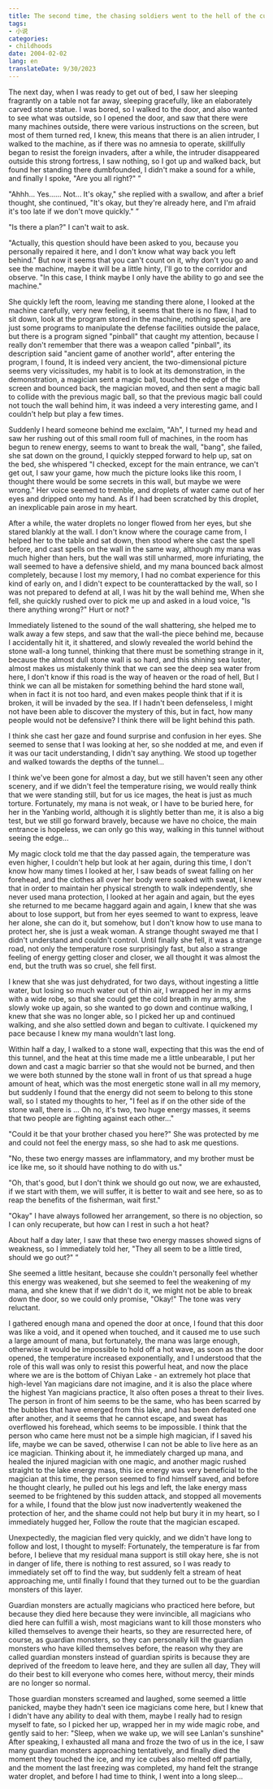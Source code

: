 ```yaml
---
title: The second time, the chasing soldiers went to the hell of the current secret road dangerous rescuer
tags:
- 小说
categories:
- childhoods
date: 2004-02-02
lang: en
translateDate: 9/30/2023
---
```


The next day, when I was ready to get out of bed, I saw her sleeping fragrantly on a table not far away, sleeping gracefully, like an elaborately carved stone statue. I was bored, so I walked to the door, and also wanted to see what was outside, so I opened the door, and saw that there were many machines outside, there were various instructions on the screen, but most of them turned red, I knew, this means that there is an alien intruder, I walked to the machine, as if there was no amnesia to operate, skillfully began to resist the foreign invaders, after a while, the intruder disappeared outside this strong fortress, I saw nothing, so I got up and walked back, but found her standing there dumbfounded, I didn't make a sound for a while, and finally I spoke, "Are you all right?" ”

"Ahhh... Yes...... Not... It's okay," she replied with a swallow, and after a brief thought, she continued, "It's okay, but they're already here, and I'm afraid it's too late if we don't move quickly." ”

"Is there a plan?" I can't wait to ask.

"Actually, this question should have been asked to you, because you personally repaired it here, and I don't know what way back you left behind." But now it seems that you can't count on it, why don't you go and see the machine, maybe it will be a little hinty, I'll go to the corridor and observe. "In this case, I think maybe I only have the ability to go and see the machine."

She quickly left the room, leaving me standing there alone, I looked at the machine carefully, very new feeling, it seems that there is no flaw, I had to sit down, look at the program stored in the machine, nothing special, are just some programs to manipulate the defense facilities outside the palace, but there is a program signed "pinball" that caught my attention, because I really don't remember that there was a weapon called "pinball", its description said "ancient game of another world", after entering the program, I found, It is indeed very ancient, the two-dimensional picture seems very vicissitudes, my habit is to look at its demonstration, in the demonstration, a magician sent a magic ball, touched the edge of the screen and bounced back, the magician moved, and then sent a magic ball to collide with the previous magic ball, so that the previous magic ball could not touch the wall behind him, it was indeed a very interesting game, and I couldn't help but play a few times.

Suddenly I heard someone behind me exclaim, "Ah", I turned my head and saw her rushing out of this small room full of machines, in the room has begun to renew energy, seems to want to break the wall, "bang", she failed, she sat down on the ground, I quickly stepped forward to help up, sat on the bed, she whispered "I checked, except for the main entrance, we can't get out, I saw your game, how much the picture looks like this room, I thought there would be some secrets in this wall, but maybe we were wrong." Her voice seemed to tremble, and droplets of water came out of her eyes and dripped onto my hand. As if I had been scratched by this droplet, an inexplicable pain arose in my heart.

After a while, the water droplets no longer flowed from her eyes, but she stared blankly at the wall. I don't know where the courage came from, I helped her to the table and sat down, then stood where she cast the spell before, and cast spells on the wall in the same way, although my mana was much higher than hers, but the wall was still unharmed, more infuriating, the wall seemed to have a defensive shield, and my mana bounced back almost completely, because I lost my memory, I had no combat experience for this kind of early on, and I didn't expect to be counterattacked by the wall, so I was not prepared to defend at all, I was hit by the wall behind me, When she fell, she quickly rushed over to pick me up and asked in a loud voice, "Is there anything wrong?" Hurt or not? ”

Immediately listened to the sound of the wall shattering, she helped me to walk away a few steps, and saw that the wall-the piece behind me, because I accidentally hit it, it shattered, and slowly revealed the world behind the stone wall-a long tunnel, thinking that there must be something strange in it, because the almost dull stone wall is so hard, and this shining sea luster, almost makes us mistakenly think that we can see the deep sea water from here, I don't know if this road is the way of heaven or the road of hell, But I think we can all be mistaken for something behind the hard stone wall, when in fact it is not too hard, and even makes people think that if it is broken, it will be invaded by the sea. If I hadn't been defenseless, I might not have been able to discover the mystery of this, but in fact, how many people would not be defensive? I think there will be light behind this path.

I think she cast her gaze and found surprise and confusion in her eyes. She seemed to sense that I was looking at her, so she nodded at me, and even if it was our tacit understanding, I didn't say anything. We stood up together and walked towards the depths of the tunnel...

I think we've been gone for almost a day, but we still haven't seen any other scenery, and if we didn't feel the temperature rising, we would really think that we were standing still, but for us ice mages, the heat is just as much torture. Fortunately, my mana is not weak, or I have to be buried here, for her in the Yanbing world, although it is slightly better than me, it is also a big test, but we still go forward bravely, because we have no choice, the main entrance is hopeless, we can only go this way, walking in this tunnel without seeing the edge...

My magic clock told me that the day passed again, the temperature was even higher, I couldn't help but look at her again, during this time, I don't know how many times I looked at her, I saw beads of sweat falling on her forehead, and the clothes all over her body were soaked with sweat, I knew that in order to maintain her physical strength to walk independently, she never used mana protection, I looked at her again and again, but the eyes she returned to me became haggard again and again, I knew that she was about to lose support, but from her eyes seemed to want to express, leave her alone, she can do it, but somehow, but I don't know how to use mana to protect her, she is just a weak woman. A strange thought swayed me that I didn't understand and couldn't control. Until finally she fell, it was a strange road, not only the temperature rose surprisingly fast, but also a strange feeling of energy getting closer and closer, we all thought it was almost the end, but the truth was so cruel, she fell first.

I knew that she was just dehydrated, for two days, without ingesting a little water, but losing so much water out of thin air, I wrapped her in my arms with a wide robe, so that she could get the cold breath in my arms, she slowly woke up again, so she wanted to go down and continue walking, I knew that she was no longer able, so I picked her up and continued walking, and she also settled down and began to cultivate. I quickened my pace because I knew my mana wouldn't last long.

Within half a day, I walked to a stone wall, expecting that this was the end of this tunnel, and the heat at this time made me a little unbearable, I put her down and cast a magic barrier so that she would not be burned, and then we were both stunned by the stone wall in front of us that spread a huge amount of heat, which was the most energetic stone wall in all my memory, but suddenly I found that the energy did not seem to belong to this stone wall, so I stated my thoughts to her, "I feel as if on the other side of the stone wall, there is ... Oh no, it's two, two huge energy masses, it seems that two people are fighting against each other..."

"Could it be that your brother chased you here?" She was protected by me and could not feel the energy mass, so she had to ask me questions.

"No, these two energy masses are inflammatory, and my brother must be ice like me, so it should have nothing to do with us."

"Oh, that's good, but I don't think we should go out now, we are exhausted, if we start with them, we will suffer, it is better to wait and see here, so as to reap the benefits of the fisherman, wait first."

"Okay" I have always followed her arrangement, so there is no objection, so I can only recuperate, but how can I rest in such a hot heat?

About half a day later, I saw that these two energy masses showed signs of weakness, so I immediately told her, "They all seem to be a little tired, should we go out?" ”

She seemed a little hesitant, because she couldn't personally feel whether this energy was weakened, but she seemed to feel the weakening of my mana, and she knew that if we didn't do it, we might not be able to break down the door, so we could only promise, "Okay!" The tone was very reluctant.

I gathered enough mana and opened the door at once, I found that this door was like a void, and it opened when touched, and it caused me to use such a large amount of mana, but fortunately, the mana was large enough, otherwise it would be impossible to hold off a hot wave, as soon as the door opened, the temperature increased exponentially, and I understood that the role of this wall was only to resist this powerful heat, and now the place where we are is the bottom of Chiyan Lake - an extremely hot place that high-level Yan magicians dare not imagine, and it is also the place where the highest Yan magicians practice, It also often poses a threat to their lives. The person in front of him seems to be the same, who has been scarred by the bubbles that have emerged from this lake, and has been defeated one after another, and it seems that he cannot escape, and sweat has overflowed his forehead, which seems to be impossible. I think that the person who came here must not be a simple high magician, if I saved his life, maybe we can be saved, otherwise I can not be able to live here as an ice magician. Thinking about it, he immediately charged up mana, and healed the injured magician with one magic, and another magic rushed straight to the lake energy mass, this ice energy was very beneficial to the magician at this time, the person seemed to find himself saved, and before he thought clearly, he pulled out his legs and left, the lake energy mass seemed to be frightened by this sudden attack, and stopped all movements for a while, I found that the blow just now inadvertently weakened the protection of her, and the shame could not help but bury it in my heart, so I immediately hugged her, Follow the route that the magician escaped.

Unexpectedly, the magician fled very quickly, and we didn't have long to follow and lost, I thought to myself: Fortunately, the temperature is far from before, I believe that my residual mana support is still okay here, she is not in danger of life, there is nothing to rest assured, so I was ready to immediately set off to find the way, but suddenly felt a stream of heat approaching me, until finally I found that they turned out to be the guardian monsters of this layer.

Guardian monsters are actually magicians who practiced here before, but because they died here because they were invincible, all magicians who died here can fulfill a wish, most magicians want to kill those monsters who killed themselves to avenge their hearts, so they are resurrected here, of course, as guardian monsters, so they can personally kill the guardian monsters who have killed themselves before, the reason why they are called guardian monsters instead of guardian spirits is because they are deprived of the freedom to leave here, and they are sullen all day, They will do their best to kill everyone who comes here, without mercy, their minds are no longer so normal.

Those guardian monsters screamed and laughed, some seemed a little panicked, maybe they hadn't seen ice magicians come here, but I knew that I didn't have any ability to deal with them, maybe I really had to resign myself to fate, so I picked her up, wrapped her in my wide magic robe, and gently said to her: "Sleep, when we wake up, we will see Lanlan's sunshine" After speaking, I exhausted all mana and froze the two of us in the ice, I saw many guardian monsters approaching tentatively, and finally died the moment they touched the ice, and my ice cubes also melted off partially, and the moment the last freezing was completed, my hand felt the strange water droplet, and before I had time to think, I went into a long sleep...


